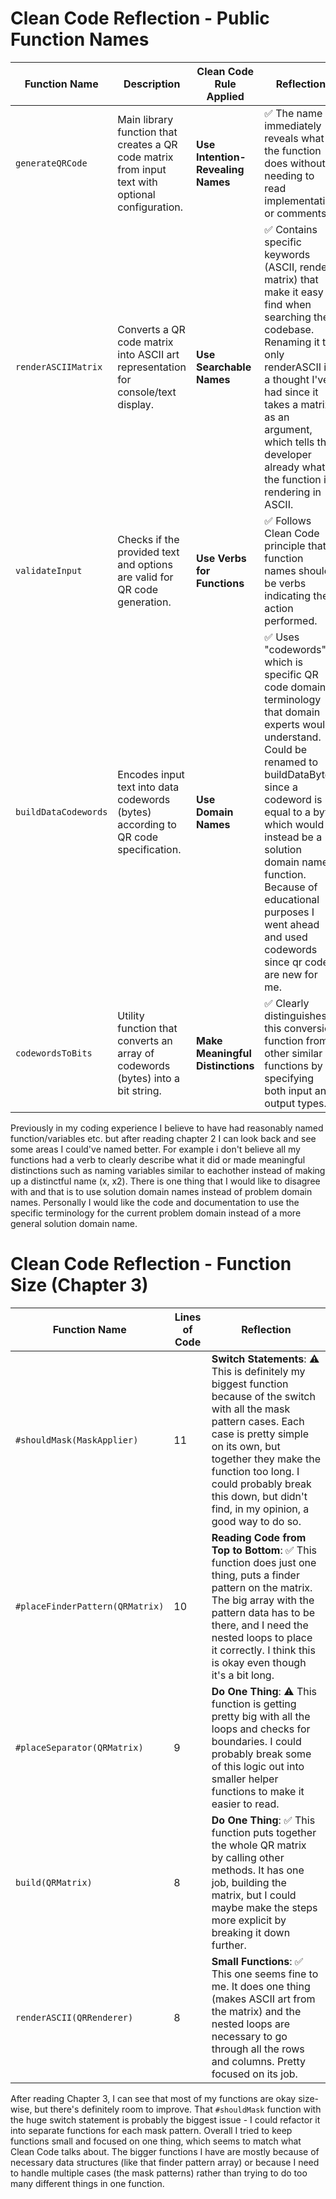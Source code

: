 # Clean Code Reflection - Public Function Names

| Function Name        | Description                                                                                      | Clean Code Rule Applied           | Reflection                                                                                                                                                                                                                                                                                                                            |
| -------------------- | ------------------------------------------------------------------------------------------------ | --------------------------------- | ------------------------------------------------------------------------------------------------------------------------------------------------------------------------------------------------------------------------------------------------------------------------------------------------------------------------------------- |
| `generateQRCode`     | Main library function that creates a QR code matrix from input text with optional configuration. | **Use Intention-Revealing Names** | ✅ The name immediately reveals what the function does without needing to read implementation or comments.                                                                                                                                                                                                                            |
| `renderASCIIMatrix`  | Converts a QR code matrix into ASCII art representation for console/text display.                | **Use Searchable Names**          | ✅ Contains specific keywords (ASCII, render, matrix) that make it easy to find when searching the codebase. Renaming it to only renderASCII is a thought I've had since it takes a matrix as an argument, which tells the developer already what the function is rendering in ASCII.                                                 |
| `validateInput`      | Checks if the provided text and options are valid for QR code generation.                        | **Use Verbs for Functions**       | ✅ Follows Clean Code principle that function names should be verbs indicating the action performed.                                                                                                                                                                                                                                  |
| `buildDataCodewords` | Encodes input text into data codewords (bytes) according to QR code specification.               | **Use Domain Names**              | ✅ Uses "codewords" which is specific QR code domain terminology that domain experts would understand. Could be renamed to buildDataBytes since a codeword is equal to a byte which would instead be a solution domain named function. Because of educational purposes I went ahead and used codewords since qr codes are new for me. |
| `codewordsToBits`    | Utility function that converts an array of codewords (bytes) into a bit string.                  | **Make Meaningful Distinctions**  | ✅ Clearly distinguishes this conversion function from other similar functions by specifying both input and output types.                                                                                                                                                                                                             |

Previously in my coding experience I believe to have had reasonably named function/variables etc. but after reading chapter 2 I can look back and see some areas I could've named better. For example i don't believe all my functions had a verb to clearly describe what it did or made meaningful distinctions such as naming variables similar to eachother instead of making up a distinctful name (x, x2). There is one thing that I would like to disagree with and that is to use solution domain names instead of problem domain names. Personally I would like the code and documentation to use the specific terminology for the current problem domain instead of a more general solution domain name.

# Clean Code Reflection - Function Size (Chapter 3)

| Function Name                   | Lines of Code | Reflection                                                                                                                                                                                                                                                                                      |
| ------------------------------- | ------------- | ----------------------------------------------------------------------------------------------------------------------------------------------------------------------------------------------------------------------------------------------------------------------------------------------- |
| `#shouldMask(MaskApplier)`      | 11            | **Switch Statements**: ⚠️ This is definitely my biggest function because of the switch with all the mask pattern cases. Each case is pretty simple on its own, but together they make the function too long. I could probably break this down, but didn't find, in my opinion, a good way to do so. |
| `#placeFinderPattern(QRMatrix)` | 10            | **Reading Code from Top to Bottom**: ✅ This function does just one thing, puts a finder pattern on the matrix. The big array with the pattern data has to be there, and I need the nested loops to place it correctly. I think this is okay even though it's a bit long.                              |
| `#placeSeparator(QRMatrix)`     | 9             | **Do One Thing**: ⚠️ This function is getting pretty big with all the loops and checks for boundaries. I could probably break some of this logic out into smaller helper functions to make it easier to read.                                                                                      |
| `build(QRMatrix)`               | 8             | **Do One Thing**: ✅ This function puts together the whole QR matrix by calling other methods. It has one job, building the matrix, but I could maybe make the steps more explicit by breaking it down further.                                                                                  |
| `renderASCII(QRRenderer)`       | 8             | **Small Functions**: ✅ This one seems fine to me. It does one thing (makes ASCII art from the matrix) and the nested loops are necessary to go through all the rows and columns. Pretty focused on its job.                                                                                       |

After reading Chapter 3, I can see that most of my functions are okay size-wise, but there's definitely room to improve. That `#shouldMask` function with the huge switch statement is probably the biggest issue - I could refactor it into separate functions for each mask pattern. Overall I tried to keep functions small and focused on one thing, which seems to match what Clean Code talks about. The bigger functions I have are mostly because of necessary data structures (like that finder pattern array) or because I need to handle multiple cases (the mask patterns) rather than trying to do too many different things in one function.
